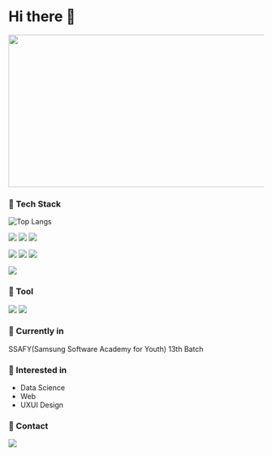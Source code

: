 <!--
![header](https://capsule-render.vercel.app/api?type=waving&color=auto&height=300&section=header&text=I'm%20Yeyeong&fontSize=90&)
-->
# Hi there 👋
<a href="https://www.solve-nyang.com"><img src="https://api.solve-nyang.com/compose/0helloworld" width="600" height="300"/></a>
<!--
**Yeyeong99/Yeyeong99** is a ✨ _special_ ✨ repository because its `README.md` (this file) appears on your GitHub profile.
![GitHub stats](https://github-readme-stats.vercel.app/api?username=Yeyeong99&show_icons=true&theme=radical)
![Anurag's GitHub stats](https://github-readme-stats.vercel.app/api?username=anuraghazra&show_icons=true)
Here are some ideas to get you started:

- 🔭 I’m currently working on ...
- 🌱 I’m currently learning ...
- 👯 I’m looking to collaborate on ...
- 🤔 I’m looking for help with ...
- 💬 Ask me about ...
- 📫 How to reach me: ...
- 😄 Pronouns: ...
- ⚡ Fun fact: ...
![GitHub stats](https://github-readme-stats.vercel.app/api?username=Yeyeong99&show_icons=true&theme=radical)
[![Linkedin Badge](https://img.shields.io/badge/-LinkedIn-blue?style=flat-square&logo=Linkedin&logoColor=white&link=www.linkedin.com/in/yeyeong99)](www.linkedin.com/in/yeyeong99)
-->

### 🚩 Tech Stack
![Top Langs](https://github-readme-stats.vercel.app/api/top-langs/?username=Yeyeong99&layout=compact&hide=jupyter%20notebook)

  <img src="https://img.shields.io/badge/Python-3776AB?style=flat-square&logo=Python&logoColor=white"> <img src="https://img.shields.io/badge/Google-Colab-F9AB00?style=flat-square&logo=googlecolab&logoColor=white"> <img src="https://img.shields.io/badge/Django-092E20?style=flat-square&logo=Django&logoColor=white"> 
  
  <img src="https://img.shields.io/badge/JavaScript-F7DF1E?style=flat-square&logo=JavaScript&logoColor=white"> <img src="https://img.shields.io/badge/React-61DAFB?style=flat-square&logo=React&logoColor=white"> <img src="https://img.shields.io/badge/Vue-4FC08D?style=flat-square&logo=Vue.js&logoColor=white"> 

  <img src="https://img.shields.io/badge/MySQL-4479A1?style=flat-square&logo=MySQL&logoColor=white">
  
### 🚩 Tool
<img src="https://img.shields.io/badge/Jira-0052CC?style=flat-square&logo=Jira&logoColor=white"> <img src="https://img.shields.io/badge/Notion-000000?style=flat-square&logo=Notion&logoColor=white">

### 🚩 Currently in
SSAFY(Samsung Software Academy for Youth) 13th Batch

### 🚩 Interested in
- Data Science
- Web
- UXUI Design

### 🚩 Contact
<a href="https://www.linkedin.com/in/yeyeong99"><img src="https://img.shields.io/badge/LinkedIn-blue?style=flat-square&logo=LinkedIn&logoColor=white&link=www.linkedin.com/in/yeyeong99"></a>

